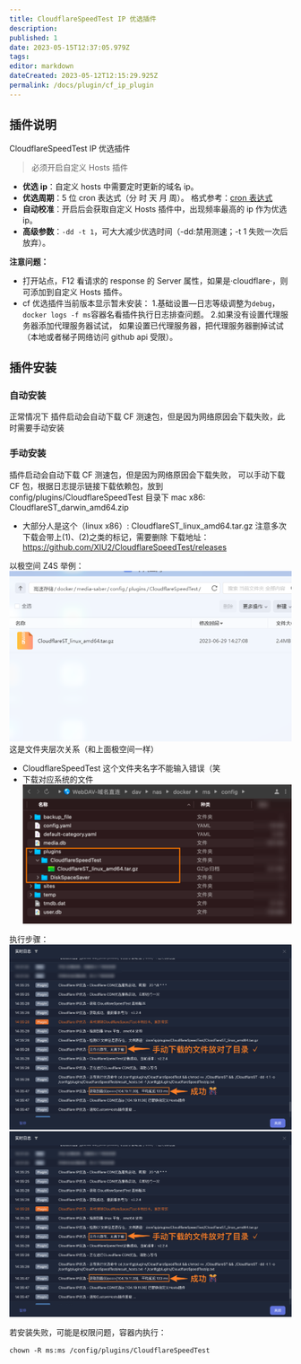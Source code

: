 ```yaml
---
title: CloudflareSpeedTest IP 优选插件
description:
published: 1
date: 2023-05-15T12:37:05.979Z
tags:
editor: markdown
dateCreated: 2023-05-12T12:15:29.925Z
permalink: /docs/plugin/cf_ip_plugin
---
```


## 插件说明

CloudflareSpeedTest IP 优选插件

> 必须开启自定义 Hosts 插件

- **优选 ip**：自定义 hosts 中需要定时更新的域名 ip。
- **优选周期**：5 位 cron 表达式（分 时 天 月 周）。 格式参考：[cron 表达式](/docs/other/cron_rule)
- **自动校准**：开启后会获取自定义 Hosts 插件中，出现频率最高的 ip 作为优选 ip。
- **高级参数**：`-dd -t 1`，可大大减少优选时间（-dd:禁用测速；-t 1 失败一次后放弃）。

**注意问题：**

- 打开站点，F12 看请求的 response 的 Server 属性，如果是·cloudflare·，则可添加到自定义 Hosts 插件。
- cf 优选插件当前版本显示暂未安装： 1.基础设置—日志等级调整为`debug`，`docker logs -f ms`容器名看插件执行日志排查问题。 2.如果没有设置代理服务器添加代理服务器试试， 如果设置已代理服务器，把代理服务器删掉试试（本地或者梯子网络访问 github api 受限）。

## 插件安装

### 自动安装

正常情况下 插件启动会自动下载 CF 测速包，但是因为网络原因会下载失败，此时需要手动安装

### 手动安装

插件启动会自动下载 CF 测速包，但是因为网络原因会下载失败，
可以手动下载 CF 包，根据日志提示链接下载依赖包，放到 config/plugins/CloudflareSpeedTest 目录下
mac x86: CloudflareST_darwin_amd64.zip

- 大部分人是这个（linux x86）: CloudflareST_linux_amd64.tar.gz
  注意多次下载会带上(1)、(2)之类的标记，需要删除
  下载地址：https://github.com/XIU2/CloudflareSpeedTest/releases

以极空间 Z4S 举例：
![01.png](./images/01.png)
这是文件夹层次关系（和上面极空间一样）

- CloudflareSpeedTest 这个文件夹名字不能输入错误（笑
- 下载对应系统的文件
  ![02.png](./images/02.png)

执行步骤：
![03.png](./images/04.png)
![03.png](./images/04.png)

若安装失败，可能是权限问题，容器内执行：

```shell
chown -R ms:ms /config/plugins/CloudflareSpeedTest
```
